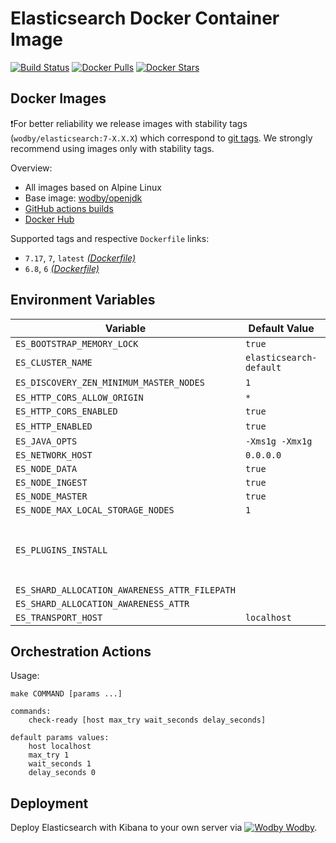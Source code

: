 # Elasticsearch Docker Container Image

[![Build Status](https://github.com/wodby/elasticsearch/workflows/Build%20docker%20image/badge.svg)](https://github.com/wodby/elasticsearch/actions)
[![Docker Pulls](https://img.shields.io/docker/pulls/wodby/elasticsearch.svg)](https://hub.docker.com/r/wodby/elasticsearch)
[![Docker Stars](https://img.shields.io/docker/stars/wodby/elasticsearch.svg)](https://hub.docker.com/r/wodby/elasticsearch)

## Docker Images

❗For better reliability we release images with stability tags (`wodby/elasticsearch:7-X.X.X`) which correspond to [git tags](https://github.com/wodby/elasticsearch/releases). We strongly recommend using images only with stability tags. 

Overview:

- All images based on Alpine Linux
- Base image: [wodby/openjdk](https://github.com/wodby/openjdk)
- [GitHub actions builds](https://github.com/wodby/elasticsearch/actions)
- [Docker Hub](https://hub.docker.com/r/wodby/elasticsearch)

Supported tags and respective `Dockerfile` links:

- `7.17`, `7`, `latest` [_(Dockerfile)_](https://github.com/wodby/elasticsearch/tree/master/Dockerfile)
- `6.8`, `6` [_(Dockerfile)_](https://github.com/wodby/elasticsearch/tree/master/Dockerfile)

## Environment Variables

| Variable                                      | Default Value           | Description                                    |
| --------------------------------------------- | ----------------------- | -----------                                    |
| `ES_BOOTSTRAP_MEMORY_LOCK`                    | `true`                  |                                                |
| `ES_CLUSTER_NAME`                             | `elasticsearch-default` |                                                |
| `ES_DISCOVERY_ZEN_MINIMUM_MASTER_NODES`       | `1`                     | 6.x only                                       |
| `ES_HTTP_CORS_ALLOW_ORIGIN`                   | `*`                     |                                                |
| `ES_HTTP_CORS_ENABLED`                        | `true`                  |                                                |
| `ES_HTTP_ENABLED`                             | `true`                  | 6.x only                                       |
| `ES_JAVA_OPTS`                                | `-Xms1g -Xmx1g`         |                                                |
| `ES_NETWORK_HOST`                             | `0.0.0.0`               |                                                |
| `ES_NODE_DATA`                                | `true`                  |                                                |
| `ES_NODE_INGEST`                              | `true`                  |                                                |
| `ES_NODE_MASTER`                              | `true`                  |                                                |
| `ES_NODE_MAX_LOCAL_STORAGE_NODES`             | `1`                     |                                                |
| `ES_PLUGINS_INSTALL`                          |                         | Install specified plugins (separated by comma) |
| `ES_SHARD_ALLOCATION_AWARENESS_ATTR_FILEPATH` |                         |                                                |
| `ES_SHARD_ALLOCATION_AWARENESS_ATTR`          |                         |                                                |
| `ES_TRANSPORT_HOST`                           | `localhost`             |                                                |

## Orchestration Actions

Usage:
```
make COMMAND [params ...]
 
commands:
    check-ready [host max_try wait_seconds delay_seconds]
 
default params values:
    host localhost
    max_try 1
    wait_seconds 1
    delay_seconds 0
```

## Deployment

Deploy Elasticsearch with Kibana to your own server via [![Wodby](https://www.google.com/s2/favicons?domain=wodby.com) Wodby](https://wodby.com/stacks/elasticsearch).
